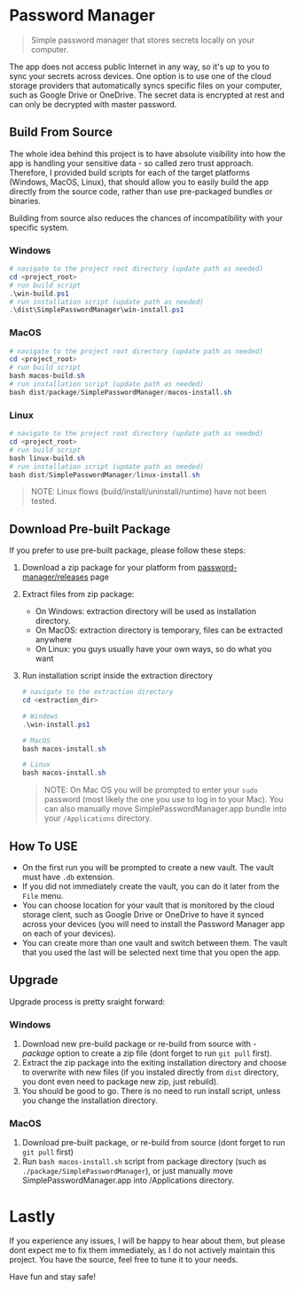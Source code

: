 # Password Manager

> Simple password manager that stores secrets locally on your computer.

The app does not access public Internet in any way, so it's up to you to sync your secrets across devices. One option is to use one of the cloud storage providers that automatically syncs specific files on your computer, such as Google Drive or OneDrive. The secret data is encrypted at rest and can only be decrypted with master password.

## Build From Source
The whole idea behind this project is to have absolute visibility into how the app is handling your sensitive data - so called zero trust approach. Therefore, I provided build scripts for each of the target platforms (Windows, MacOS, Linux), that should allow you to easily build the app directly from the source code, rather than use pre-packaged bundles or binaries.

Building from source also reduces the chances of incompatibility with your specific system.

### Windows
```powershell
# navigate to the project root directory (update path as needed)
cd <project_root>
# run build script
.\win-build.ps1
# run installation script (update path as needed)
.\dist\SimplePasswordManager\win-install.ps1
```

### MacOS
```powershell
# navigate to the project root directory (update path as needed)
cd <project_root>
# run build script
bash macos-build.sh
# run installation script (update path as needed)
bash dist/package/SimplePasswordManager/macos-install.sh
```

### Linux
```powershell
# navigate to the project root directory (update path as needed)
cd <project_root>
# run build script
bash linux-build.sh
# run installation script (update path as needed)
bash dist/SimplePasswordManager/linux-install.sh
```
> NOTE: Linux flows (build/install/uninstall/runtime) have not been tested.


## Download Pre-built Package
If you prefer to use pre-built package, please follow these steps:

1. Download a zip package for your platform from [password-manager/releases](https://github.com/PavelStsefanovich/password-manager/releases) page

2. Extract files from zip package:
   + On Windows: extraction directory will be used as installation directory.
   + On MacOS: extraction directory is temporary, files can be extracted anywhere
   + On Linux: you guys usually have your own ways, so do what you want

3. Run installation script inside the extraction directory
   ```powershell
   # navigate to the extraction directory
   cd <extraction_dir>

   # Windows
   .\win-install.ps1

   # MacOS
   bash macos-install.sh

   # Linux
   bash macos-install.sh
   ```
   > NOTE: On Mac OS you will be prompted to enter your `sudo` password (most likely the one you use to log in to your Mac). You can also manually move SimplePasswordManager.app bundle into your `/Applications` directory.

## How To USE
- On the first run you will be prompted to create a new vault. The vault must have `.db` extension.
- If you did not immediately create the vault, you can do it later from the `File` menu.
- You can choose location for your vault that is monitored by the cloud storage clent, such as Google Drive or OneDrive to have it synced across your devices (you will need to install the Password Manager app on each of your devices).
- You can create more than one vault and switch between them. The vault that you used the last will be selected next time that you open the app.

## Upgrade
Upgrade process is pretty sraight forward:

### Windows
1. Download new pre-build package or re-build from source with *-package* option to create a zip file (dont forget to run `git pull` first).
2. Extract the zip package into the exiting installation directory and choose to overwrite with new files (if you instaled directly from `dist` directory, you dont even need to package new zip, just rebuild).
3. You should be good to go. There is no need to run install script, unless you change the installation directory.

### MacOS
1. Download pre-built package, or re-build from source (dont forget to run `git pull` first)
2. Run `bash macos-install.sh` script from package directory (such as `./package/SimplePasswordManager`), or just manually move SimplePasswordManager.app into /Applications directory.

# Lastly
If you experience any issues, I will be happy to hear about them, but please dont expect me to fix them immediately, as I do not actively maintain this project. You have the source, feel free to tune it to your needs.

Have fun and stay safe!

